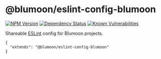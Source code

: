 # @blumoon/eslint-config-blumoon
[![NPM Version](https://badge.fury.io/js/%40blumoon%2Feslint-config-blumoon.svg)](https://www.npmjs.com/@blumoon/eslint-config-blumoon)
[![Dependency Status](https://david-dm.org/blumoon/eslint-config-blumoon.svg)](https://david-dm.org/blumoon/eslint-config-blumoon)
[![Known Vulnerabilities](https://snyk.io/test/github/blumoon/eslint-config-blumoon/badge.svg)](https://snyk.io/test/github/blumoon/eslint-config-blumoon)

Shareable [ESLint](https://eslint.org/docs/rules/) config for Blumoon projects.

```
{
  "extends": "@blumoon/eslint-config-blumoon"
}
```
